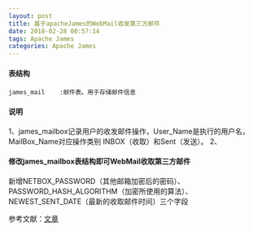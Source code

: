 ```yaml
---
layout: post
title: 基于apacheJames的WebMail收发第三方邮件
date: 2018-02-28 00:57:14
tags: Apache James
categories: Apache James
---
```



#### 表结构
```
james_mail    :邮件表。用于存储邮件信息
```

#### 说明

1、james_mailbox记录用户的收发邮件操作，User_Name是执行的用户名，MailBox_Name对应操作类别
INBOX（收取）和Sent（发送）。
2、


#### 修改james_mailbox表结构即可WebMail收取第三方邮件

新增NETBOX_PASSWORD（其他邮箱加密后的密码）、PASSWORD_HASH_ALGORITHM（加密所使用的算法）、
NEWEST_SENT_DATE（最新的收取邮件时间）三个字段

参考文献：[文章](http://www.doc88.com/p-8582142643394.html)